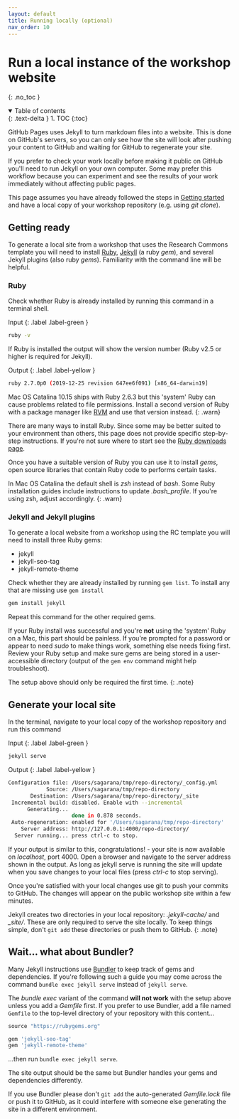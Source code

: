 ```yaml
---
layout: default
title: Running locally (optional)
nav_order: 10
---
```

# Run a local instance of the workshop website
{: .no_toc }

<details open markdown="block">
  <summary>
    Table of contents
  </summary>
  {: .text-delta }
1. TOC
{:toc}
</details>

GitHub Pages uses Jekyll to turn markdown files into a website. This is done on GitHub's servers, so you can only see how the site will look after pushing your content to GitHub and waiting for GitHub to regenerate your site.

If you prefer to check your work locally before making it public on GitHub you'll need to run Jekyll on your own computer. Some may prefer this workflow because you can experiment and see the results of your work immediately without affecting public pages.

This page assumes you have already followed the steps in [Getting started](https://ubc-library-rc.github.io/rc-workshop-template) and have a local copy of your workshop repository (e.g. using _git clone_).

## Getting ready

To generate a local site from a workshop that uses the Research Commons template you will need to install [Ruby](https://www.ruby-lang.org/), [Jekyll](https://jekyllrb.com/) (a ruby _gem_), and several Jekyll plugins (also ruby _gems_). Familiarity with the command line will be helpful.


### Ruby

Check whether Ruby is already installed by running this command in a terminal shell.  

Input
{: .label .label-green }
```sh
ruby -v
```
If Ruby is installed the output will show the version number (Ruby v2.5 or higher is required for Jekyll).

Output
{: .label .label-yellow }
```sh
ruby 2.7.0p0 (2019-12-25 revision 647ee6f091) [x86_64-darwin19]
```
Mac OS Catalina 10.15 ships with Ruby 2.6.3 but this 'system' Ruby can cause problems related to file permissions. Install a second version of Ruby with a package manager like [RVM](https://rvm.io/rvm/install) and use that version instead.
{: .warn}

There are many ways to install Ruby. Since some may be better suited to your environment than others, this page does not provide specific step-by-step instructions. If you're not sure where to start see the [Ruby downloads page](https://www.ruby-lang.org/en/downloads/).

Once you have a suitable version of Ruby you can use it to install _gems_, open source libraries that contain Ruby code to performs certain tasks.

In Mac OS Catalina the default shell is _zsh_ instead of _bash_. Some Ruby installation guides include instructions to update _.bash_profile_. If you're using zsh, adjust accordingly.
{: .warn}

### Jekyll and Jekyll plugins

To generate a local website from a workshop using the RC template you will need to install three Ruby gems:
- jekyll
- jekyll-seo-tag
- jekyll-remote-theme

Check whether they are already installed by running `gem list`. To install any that are missing use `gem install`

```sh
gem install jekyll
```
Repeat this command for the other required gems.

If your Ruby install was successful and you're **not** using the 'system' Ruby on a Mac, this part should be painless. If you're prompted for a password or appear to need _sudo_ to make things work, something else needs fixing first. Review your Ruby setup and make sure gems are being stored in a user-accessible directory (output of the `gem env` command might help troubleshoot).

The setup above should only be required the first time.
{: .note}

## Generate your local site

In the terminal, navigate to your local copy of the workshop repository and run this command

Input
{: .label .label-green }
```sh
jekyll serve
```

Output
{: .label .label-yellow }
```sh
Configuration file: /Users/sagarana/tmp/repo-directory/_config.yml
            Source: /Users/sagarana/tmp/repo-directory
       Destination: /Users/sagarana/tmp/repo-directory/_site
 Incremental build: disabled. Enable with --incremental
      Generating...
                    done in 0.878 seconds.
 Auto-regeneration: enabled for '/Users/sagarana/tmp/repo-directory'
    Server address: http://127.0.0.1:4000/repo-directory/
  Server running... press ctrl-c to stop.
```
If your output is similar to this, congratulations! - your site is now available on _localhost_, port 4000. Open a browser and navigate to the server address shown in the output. As long as jekyll serve is running the site will update when you save changes to your local files (press _ctrl-c_ to stop serving).

Once you're satisfied with your local changes use git to push your commits to GitHub. The changes will appear on the public workshop site within a few minutes.

Jekyll creates two directories in your local repository: _.jekyll-cache/_ and *_site/*. These are only required to serve the site locally. To keep things simple, don't `git add` these directories or push them to GitHub.
{: .note}

## Wait... what about Bundler?

Many Jekyll instructions use [Bundler](https://bundler.io/) to keep track of gems and dependencies. If you're following such a guide you may come across the command `bundle exec jekyll serve` instead of `jekyll serve`.

The _bundle exec_ variant of the command **will not work** with the setup above unless you add a _Gemfile_ first. If you prefer to use Bundler, add a file named `Gemfile` to the top-level directory of your repository with this content...

```ruby
source "https://rubygems.org"

gem 'jekyll-seo-tag'
gem 'jekyll-remote-theme'
```
...then run `bundle exec jekyll serve`.

The site output should be the same but Bundler handles your gems and dependencies differently.

If you use Bundler please don't `git add` the auto-generated _Gemfile.lock_ file or push it to GitHub, as it could interfere with someone else generating the site in a different environment.
